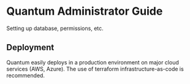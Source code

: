 # Quantum Administrator Guide

Setting up database, permissions, etc.

## Deployment

Quantum easily deploys in a production environment on major cloud services (AWS, Azure). The use of terraform infrastructure-as-code is recommended.
